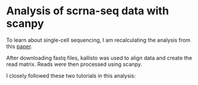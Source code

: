 # Analysis of scrna-seq data with scanpy

To learn about single-cell sequencing, I am recalculating the analysis from this [paper](https://www.ncbi.nlm.nih.gov/pmc/articles/PMC6679370/). 

After downloading fastq files, kallisto was used to align data and create the read matrix. Reads were then processed using scanpy. 

I closely followed these two tutorials in this analysis:
[](https://scanpy-tutorials.readthedocs.io/en/latest/pbmc3k.html)
[](https://github.com/BUStools/getting_started/blob/master/getting_started.ipynb)

